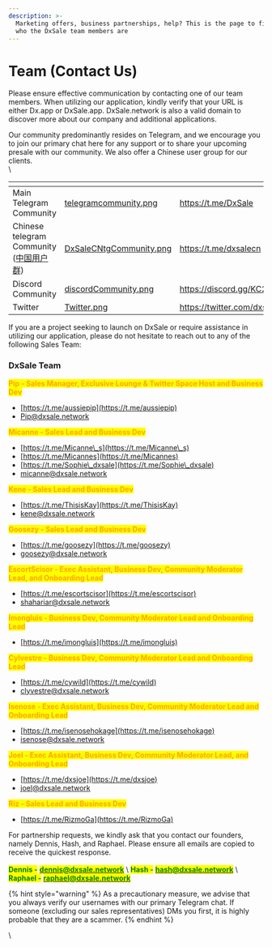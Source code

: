 ```yaml
---
description: >-
  Marketing offers, business partnerships, help? This is the page to find out
  who the DxSale team members are
---
```


# Team (Contact Us)

Please ensure effective communication by contacting one of our team members. When utilizing our application, kindly verify that your URL is either Dx.app or DxSale.app. DxSale.network is also a valid domain to discover more about our company and additional applications.

Our community predominantly resides on Telegram, and we encourage you to join our primary chat here for any support or to share your upcoming presale with our community. We also offer a Chinese user group for our clients.\
\


<table data-view="cards"><thead><tr><th></th><th data-hidden data-card-cover data-type="files"></th><th data-hidden data-card-target data-type="content-ref"></th></tr></thead><tbody><tr><td>Main Telegram Community</td><td><a href="../.gitbook/assets/telegramcommunity.png">telegramcommunity.png</a></td><td><a href="https://t.me/DxSale">https://t.me/DxSale</a></td></tr><tr><td>Chinese telegram Community (<a href="https://t.me/dxsalecn">中国用户群</a>)</td><td><a href="../.gitbook/assets/DxSaleCNtgCommunity.png">DxSaleCNtgCommunity.png</a></td><td><a href="https://t.me/dxsalecn">https://t.me/dxsalecn</a></td></tr><tr><td>Discord Community</td><td><a href="../.gitbook/assets/discordCommunity.png">discordCommunity.png</a></td><td><a href="https://discord.gg/KC2CFhFzQ6">https://discord.gg/KC2CFhFzQ6</a></td></tr><tr><td>Twitter</td><td><a href="../.gitbook/assets/Twitter.png">Twitter.png</a></td><td><a href="https://twitter.com/dxsale">https://twitter.com/dxsale</a></td></tr></tbody></table>

If you are a project seeking to launch on DxSale or require assistance in utilizing our application, please do not hesitate to reach out to any of the following Sales Team:&#x20;



### DxSale Team





<mark style="color:orange;">**Pip - Sales Manager, Exclusive Lounge & Twitter Space Host and Business Dev**</mark>

* [https://t.me/aussiepip](https://t.me/aussiepip)
* Pip@dxsale.network



<mark style="color:orange;">**Micanne - Sales Lead and Business Dev**</mark>

* [https://t.me/Micanne\_s](https://t.me/Micanne\_s)
* [https://t.me/Micannes](https://t.me/Micannes)
* [https://t.me/Sophie\_dxsale](https://t.me/Sophie\_dxsale)
* micanne@dxsale.network



<mark style="color:orange;">**Kene - Sales Lead and Business Dev**</mark>

* [https://t.me/ThisisKay](https://t.me/ThisisKay)
* kene@dxsale.network



<mark style="color:orange;">**Goosezy - Sales Lead and Business Dev**</mark>

* [https://t.me/goosezy](https://t.me/goosezy)
* goosezy@dxsale.network



<mark style="color:orange;">**EscortScisor - Exec Assistant, Business Dev, Community Moderator Lead, and Onboarding Lead**</mark>

* [https://t.me/escortscisor](https://t.me/escortscisor)
* shahariar@dxsale.network



<mark style="color:orange;">**Imongluis - Business Dev, Community Moderator Lead and Onboarding Lead**</mark>

* [https://t.me/imongluis](https://t.me/imongluis)



<mark style="color:orange;">**Cylvestre - Business Dev, Community Moderator Lead and Onboarding Lead**</mark>

* [https://t.me/cywild](https://t.me/cywild)
* clyvestre@dxsale.network



<mark style="color:orange;">**Isenose - Exec Assistant, Business Dev, Community Moderator Lead and Onboarding Lead**</mark>

* [https://t.me/isenosehokage](https://t.me/isenosehokage)
* isenose@dxsale.network



<mark style="color:orange;">**Joel - Exec Assistant, Business Dev, Community Moderator Lead, and Onboarding Lead**</mark>

* [https://t.me/dxsjoe](https://t.me/dxsjoe)
* joel@dxsale.network



<mark style="color:orange;">**Riz - Sales Lead and Business Dev**</mark>

* [https://t.me/RizmoGa](https://t.me/RizmoGa)



For partnership requests, we kindly ask that you contact our founders, namely Dennis, Hash, and Raphael. Please ensure all emails are copied to receive the quickest response. \
\
<mark style="color:green;">**Dennis -**</mark> [<mark style="color:green;">**dennis@dxsale.network**</mark>](mailto:dennis@dxsale.network) \ <mark style="color:green;">**Hash -**</mark> [<mark style="color:green;">**hash@dxsale.network**</mark>](mailto:hash@dxsale.network) \ <mark style="color:green;">**Raphael -**</mark> [<mark style="color:green;">**raphael@dxsale.network**</mark>](mailto:raphael@dxsale.network)

{% hint style="warning" %}
As a precautionary measure, we advise that you always verify our usernames with our primary Telegram chat. If someone (excluding our sales representatives) DMs you first, it is highly probable that they are a scammer.
{% endhint %}





\
